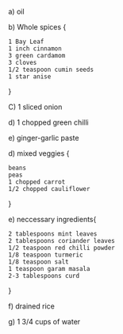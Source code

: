 a) oil

b) Whole spices {

    1 Bay Leaf
    1 inch cinnamon
    3 green cardamom
    3 cloves 
    1/2 teaspoon cumin seeds
    1 star anise

}

C) 1 sliced onion

d) 1 chopped green chilli

e) ginger-garlic paste

d) mixed veggies {

    beans
    peas
    1 chopped carrot
    1/2 chopped cauliflower

}

e) neccessary ingredients{

    2 tablespoons mint leaves
    2 tablespoons coriander leaves
    1/2 teaspoon red chilli powder
    1/8 teaspoon turmeric
    1/8 teaspoon salt
    1 teaspoon garam masala
    2-3 tablespoons curd

}

f) drained rice

g) 1 3/4 cups of water